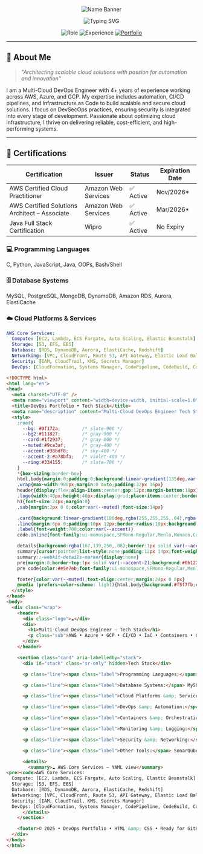 <p align="center">
  <img src="https://readme-typing-svg.demolab.com?font=Fira+Code&weight=900&size=45&duration=1&pause=1000&color=800080&center=true&vCenter=true&width=1000&lines=Venkata+Srimannarayana+Yasam" alt="Name Banner" />
</p>



<p align="center">
  <img src="https://readme-typing-svg.herokuapp.com?font=Fira+Code&size=30&duration=3000&pause=1000&color=1E90FF&center=true&vCenter=true&width=800&lines=Certified+Cloud+Professional;AWS+%7C+AZURE+%7C+GCP" alt="Typing SVG" />
</p>
<div align="center">

![Role](https://img.shields.io/badge/Role-Multi--Cloud%20DevSecOps%20Engineer-0099ff?style=for-the-badge&logo=cloudflare&logoColor=white)
![Experience](https://img.shields.io/badge/Experience-4%2B%20Years-4ecdc4?style=for-the-badge&logo=calendar&logoColor=white)
[![Portfolio](https://img.shields.io/badge/Portfolio-Live-green?style=for-the-badge&logo=github-pages)](https://venkata0714.github.io)

</div>

---

## 🌟 About Me

> *"Architecting scalable cloud solutions with passion for automation and innovation"*

I am a Multi-Cloud DevOps Engineer with 4+ years of experience working across AWS, Azure, and GCP. My expertise includes automation, CI/CD pipelines, and Infrastructure as Code to build scalable and secure cloud solutions. I focus on DevSecOps practices, ensuring security is integrated into every stage of development. Passionate about optimizing cloud infrastructure, I thrive on delivering reliable, cost-efficient, and high-performing systems.



---
## 📜 Certifications

| Certification                              | Issuer                 | Status   | Expiration Date |
|--------------------------------------------|------------------------|----------|-----------------|
| AWS Certified Cloud Practitioner           | Amazon Web Services    | ✅ Active | Nov/2026*       |
| AWS Certified Solutions Architect – Associate | Amazon Web Services | ✅ Active | Mar/2026*       |
| Java Full Stack Certification              | Wipro                  | ✅ Active | No Expiry       |


  ### 💻 Programming Languages
C, Python, JavaScript, Java, OOPs, Bash/Shell

### 🗄️ Database Systems
MySQL, PostgreSQL, MongoDB, DynamoDB, Amazon RDS, Aurora, ElastiCache

### ☁️ Cloud Platforms & Services
```yaml
AWS Core Services:
  Compute: [EC2, Lambda, ECS Fargate, Auto Scaling, Elastic Beanstalk]
  Storage: [S3, EFS, EBS]
  Database: [RDS, DynamoDB, Aurora, ElastiCache, Redshift]
  Networking: [VPC, CloudFront, Route 53, API Gateway, Elastic Load Balancer (ALB/NLB)]
  Security: [IAM, CloudTrail, KMS, Secrets Manager]
  DevOps: [CloudFormation, Systems Manager, CodePipeline, CodeBuild, CodeDeploy, CodeCommit, CloudWatch]
```
```html
<!DOCTYPE html>
<html lang="en">
<head>
  <meta charset="UTF-8" />
  <meta name="viewport" content="width=device-width, initial-scale=1.0" />
  <title>DevOps Portfolio • Tech Stack</title>
  <meta name="description" content="Multi‑Cloud DevOps Engineer Tech Stack" />
  <style>
    :root{
      --bg: #0f172a;        /* slate-900 */
      --bg2:#111827;        /* gray-900 */
      --card:#1f2937;       /* gray-800 */
      --muted:#9ca3af;      /* gray-400 */
      --accent:#38bdf8;     /* sky-400 */
      --accent-2:#a78bfa;   /* violet-400 */
      --ring:#334155;       /* slate-700 */
    }
    *{box-sizing:border-box}
    html,body{margin:0;padding:0;background:linear-gradient(135deg,var(--bg),var(--bg2));color:#fff;font:16px/1.65 system-ui,-apple-system,Segoe UI,Roboto,Helvetica,Arial,"Apple Color Emoji","Segoe UI Emoji"}
    .wrap{max-width:980px;margin:0 auto;padding:32px 16px}
    header{display:flex;align-items:center;gap:12px;margin-bottom:18px}
    .logo{width:40px;height:40px;display:grid;place-items:center;border-radius:12px;background:rgba(255,255,255,.08);box-shadow:inset 0 0 0 1px var(--ring)}
    h1{font-size:24px;margin:0}
    .sub{margin:2px 0 0;color:var(--muted);font-size:14px}

    .card{background:linear-gradient(180deg,rgba(255,255,255,.04),rgba(255,255,255,.02));border:1px solid var(--ring);border-radius:16px;padding:18px;margin:14px 0}
    .line{margin:6px 0;padding:10px 12px;border-radius:10px;background:rgba(15,23,42,.55);border:1px solid var(--ring)}
    .label{font-weight:700;color:var(--accent)}
    code.inline{font-family:ui-monospace,SFMono-Regular,Menlo,Monaco,Consolas,"Liberation Mono","Courier New",monospace;background:#0b1220;border:1px solid var(--ring);padding:.15rem .35rem;border-radius:6px}

    details{background:rgba(167,139,250,.08);border:1px solid var(--accent-2);border-radius:14px;margin-top:10px}
    summary{cursor:pointer;list-style:none;padding:12px 14px;font-weight:700;color:#e9d5ff}
    summary::-webkit-details-marker{display:none}
    pre{margin:0;border-top:1px solid var(--accent-2);background:#0b1220;padding:14px;border-radius:0 0 14px 14px;overflow:auto}
    pre code{color:#e5e7eb;font-family:ui-monospace,SFMono-Regular,Menlo,Monaco,Consolas,"Liberation Mono","Courier New",monospace}

    footer{color:var(--muted);text-align:center;margin:24px 0 8px}
    @media (prefers-color-scheme: light){html,body{background:#f5f7fb;color:#0b1220}.card{background:#fff}.line{background:#f8fafc}}
  </style>
</head>
<body>
  <div class="wrap">
    <header>
      <div class="logo">☁️</div>
      <div>
        <h1>Multi‑Cloud DevOps Engineer — Tech Stack</h1>
        <p class="sub">AWS • Azure • GCP • CI/CD • IaC • Containers • Observability</p>
      </div>
    </header>

    <section class="card" aria-labelledby="stack">
      <div id="stack" class="sr-only" hidden>Tech Stack</div>

      <p class="line"><span class="label">Programming Languages:</span> C, Python, JavaScript, Java, OOPs, Bash/Shell.</p>

      <p class="line"><span class="label">Database Systems:</span> MySQL, PostgreSQL, MongoDB, DynamoDB, Amazon RDS, Aurora, ElastiCache.</p>

      <p class="line"><span class="label">Cloud Platforms &amp; Services:</span> AWS (EC2, S3, RDS, Aurora, EFS, ElastiCache, Route 53, CloudFront, IAM, VPC, ELB, Auto Scaling, Lambda, ECS/EKS Fargate, Secrets Manager), Azure, GCP.</p>

      <p class="line"><span class="label">DevOps &amp; Automation:</span> Git (GitHub, GitLab, Bitbucket), Maven, CI/CD (Jenkins, GitHub Actions, GitLab CI, Bamboo), Infrastructure (Terraform, CloudFormation, Ansible, Puppet, Chef), ArgoCD, Selenium, Nagios, Jira, Confluence, Bash/Shell scripting.</p>

      <p class="line"><span class="label">Containers &amp; Orchestration:</span> Docker, Kubernetes (EKS, AKS, GKE), Helm, Blue-Green &amp; Canary Deployments, OpenShift, Docker Hub.</p>

      <p class="line"><span class="label">Monitoring &amp; Logging:</span> Prometheus, Grafana, AWS CloudWatch, ELK (Elasticsearch, Logstash, Kibana), Loki, Splunk, Datadog, New Relic.</p>

      <p class="line"><span class="label">Security &amp; Networking:</span> IAM, AWS KMS, Vault, SGs, NACLs, VPN/IPSec, Firewall, SSL/TLS, Compliance &amp; Auditing, Secrets Manager.</p>

      <p class="line"><span class="label">Other Tools:</span> SonarQube, Trivy, Redis, Nexus/Artifactory, OpenCV, Q‑learning, PID Control.</p>

      <details>
        <summary>☁️ AWS Core Services — YAML view</summary>
<pre><code>AWS Core Services:
  Compute: [EC2, Lambda, ECS Fargate, Auto Scaling, Elastic Beanstalk]
  Storage: [S3, EFS, EBS]
  Database: [RDS, DynamoDB, Aurora, ElastiCache, Redshift]
  Networking: [VPC, CloudFront, Route 53, API Gateway, Elastic Load Balancer (ALB/NLB)]
  Security: [IAM, CloudTrail, KMS, Secrets Manager]
  DevOps: [CloudFormation, Systems Manager, CodePipeline, CodeBuild, CodeDeploy, CodeCommit, CloudWatch]</code></pre>
      </details>
    </section>

    <footer>© 2025 • DevOps Portfolio • HTML &amp; CSS • Ready for GitHub Pages</footer>
  </div>
</body>
</html>
```
